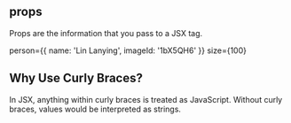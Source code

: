 ## props
Props are the information that you pass to a JSX tag.


person={{ name: 'Lin Lanying', imageId: '1bX5QH6' }}
size={100}
## Why Use Curly Braces?
In JSX, anything within curly braces is treated as JavaScript.
Without curly braces, values would be interpreted as strings.

